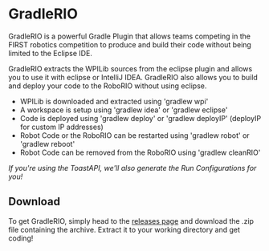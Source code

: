 # GradleRIO
GradleRIO is a powerful Gradle Plugin that allows teams competing in the FIRST
robotics competition to produce and build their code without being limited to
the Eclipse IDE.

GradleRIO extracts the WPILib sources from the eclipse plugin and allows you to
use it with eclipse or IntelliJ IDEA. GradleRIO also allows you to build and
deploy your code to the RoboRIO without using eclipse.  


* WPILib is downloaded and extracted using 'gradlew wpi'
* A workspace is setup using 'gradlew idea' or 'gradlew eclipse'
* Code is deployed using 'gradlew deploy' or 'gradlew deployIP' (deployIP for custom IP addresses)
* Robot Code or the RoboRIO can be restarted using 'gradlew robot' or 'gradlew reboot'
* Robot Code can be removed from the RoboRIO using 'gradlew cleanRIO'

*If you're using the ToastAPI, we'll also generate the Run Configurations for you!*

## Download
To get GradleRIO, simply head to the [releases page](http://github.com/Open-RIO/GradleRIO/releases) and download the .zip file containing the archive. Extract it to your working directory and get coding!
